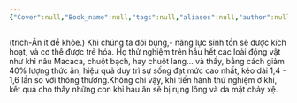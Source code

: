 ```yaml
---
{"Cover":null,"Book_name":null,"tags":null,"aliases":null,"author":null,"link":null,"dg-publish":true,"permalink":"/Book_ Reading 2024/Những câu nói hay trong sách/Gen trường thọ/","dgPassFrontmatter":true,"noteIcon":"2","created":"2024-02-29T09:58:51.742+07:00","updated":"2023-12-21T17:56:41.000+07:00"}
---
```


(trích-Ăn ít để khỏe.)
Khi  chúng ta đói bụng,- năng lực sinh tồn sẽ được kích hoạt, và cơ thể  được trẻ hóa.
Họ thử nghiệm trên hầu hết các loài động vật như khỉ nâu  Macaca, chuột bạch, hay chuột lang... và thấy, bằng cách giảm 40%  lượng thức ăn, hiệu quả duy trì sự sống đạt mức cao nhất, kéo dài 1,4 -  1,6 lần so với thông thường.Không chỉ vậy, khi tiến hành thử nghiệm ở  khỉ, kết quả cho thấy những con khỉ háu ăn sẽ bị rụng lông và da mặt  chảy xệ.
